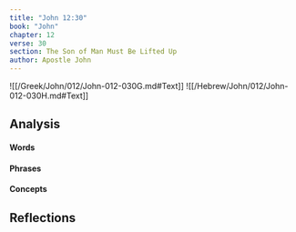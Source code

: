 ```yaml
---
title: "John 12:30"
book: "John"
chapter: 12
verse: 30
section: The Son of Man Must Be Lifted Up
author: Apostle John
---
```

![[/Greek/John/012/John-012-030G.md#Text]]
![[/Hebrew/John/012/John-012-030H.md#Text]]

## Analysis

#### Words

#### Phrases

#### Concepts

## Reflections
